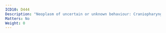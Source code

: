 ```yaml
---
ICD10: D444
Description: "Neoplasm of uncertain or unknown behaviour: Craniopharyngeal duct"
Matters: No
Weight: 0
---
```


